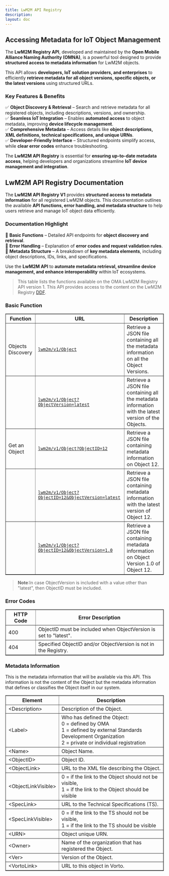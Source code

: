 ```yaml
---
title: LwM2M API Registry
description:
layout: doc
---
```


## Accessing Metadata for IoT Object Management  

The **LwM2M Registry API**, developed and maintained by the **Open Mobile Alliance Naming Authority (OMNA)**, is a powerful tool designed to provide **structured access to metadata information** for LwM2M objects.  

This API allows **developers, IoT solution providers, and enterprises** to efficiently **retrieve metadata for all object versions, specific objects, or the latest versions** using structured URLs.  

### Key Features & Benefits  
✅ **Object Discovery & Retrieval** – Search and retrieve metadata for all registered objects, including descriptions, versions, and ownership.  
✅ **Seamless IoT Integration** – Enables **automated access** to object metadata, improving **device lifecycle management**.  
✅ **Comprehensive Metadata** – Access details like **object descriptions, XML definitions, technical specifications, and unique URNs**.  
✅ **Developer-Friendly Interface** – Structured endpoints simplify access, while **clear error codes** enhance troubleshooting.  

The **LwM2M API Registry** is essential for **ensuring up-to-date metadata access**, helping developers and organizations streamline **IoT device management and integration**.  


## LwM2M API Registry Documentation  

The **LwM2M API Registry V1** provides **structured access to metadata information** for all registered LwM2M objects. This documentation outlines the available **API functions, error handling, and metadata structure** to help users retrieve and manage IoT object data efficiently.  

### Documentation Highlight  
📌 **Basic Functions** – Detailed API endpoints for **object discovery and retrieval**.  
📌 **Error Handling** – Explanation of **error codes and request validation rules**.  
📌 **Metadata Structure** – A breakdown of **key metadata elements**, including object descriptions, IDs, links, and specifications.  

Use the **LwM2M API** to **automate metadata retrieval, streamline device management, and enhance interoperability** within IoT ecosystems.  

> This table lists the functions available on the OMA LwM2M Registry API version 1. This API provides access to the content on the LwM2M Registry <a href="https://raw.githubusercontent.com/OpenMobileAlliance/lwm2m-registry/refs/heads/prod/DDF.xml" target="_blank">DDF</a>.


### Basic Function

<table border="1" cellpadding="5" cellspacing="0">
    <thead>
        <tr>
            <th>Function</th>
            <th>URL</th>
            <th>Description</th>
        </tr>
    </thead>
    <tbody>
        <tr>
            <td>Objects Discovery</td>
            <td><a href="http://www.openmobilealliance.org/api/lwm2m/v1/Object" target="_blank"><code>lwm2m/v1/Object</code></a></td>
            <td>Retrieve a JSON file containing all the metadata information on all the Object Versions.</td>
        </tr>
        <tr>
            <td></td>
            <td><a href="http://www.openmobilealliance.org/api/lwm2m/v1/Object?ObjectVersion=latest" target="_blank"><code>lwm2m/v1/Object?ObjectVersion=latest</code></a></td>
            <td>Retrieve a JSON file containing all the metadata information with the latest version of the Objects.</td>
        </tr>
        <tr>
            <td>Get an Object</td>
            <td><a href="http://www.openmobilealliance.org/api/lwm2m/v1/Object?ObjectID=12" target="_blank"><code>lwm2m/v1/Object?ObjectID=12</code></a></td>
            <td>Retrieve a JSON file containing metadata information on Object 12.</td>
        </tr>
        <tr>
            <td></td>
            <td><a href="http://www.openmobilealliance.org/api/lwm2m/v1/Object?ObjectID=12&ObjectVersion=latest" target="_blank"><code>lwm2m/v1/Object?ObjectID=12&amp;ObjectVersion=latest</code></a></td>
            <td>Retrieve a JSON file containing metadata information with the latest version of Object 12.</td>
        </tr>
        <tr>
            <td></td>
            <td><a href="http://www.openmobilealliance.org/api/lwm2m/v1/Object?ObjectID=12&ObjectVersion=1.0" target="_blank"><code>lwm2m/v1/Object?ObjectID=12&amp;ObjectVersion=1.0</code></a></td>
            <td>Retrieve a JSON file containing metadata information on Object Version 1.0 of Object 12.</td>
        </tr>
    </tbody>
</table>

> __Note__:In case ObjectVersion is included with a value other than "latest", then ObjectID must be included.</p>

### Error Codes
<table border="1" cellpadding="5" cellspacing="0">
    <thead>
        <tr>
            <th>HTTP Code</th>
            <th>Error Description</th>
        </tr>
    </thead>
    <tbody>
        <tr>
            <td>400</td>
            <td>ObjectID must be included when ObjectVersion is set to "latest".</td>
        </tr>
        <tr>
            <td>404</td>
            <td>Specified ObjectID and/or ObjectVersion is not in the Registry.</td>
        </tr>
    </tbody>
</table>

### Metadata Information
This is the metadata information that will be available via this API. This information is not the content of the Object but the metadata information that defines or classifies the Object itself in our system.

<table border="1" cellpadding="5" cellspacing="0">
    <thead>
        <tr>
            <th>Element</th>
            <th>Description</th>
        </tr>
    </thead>
    <tbody>
        <tr>
            <td>&lt;Description&gt;</td>
            <td>Description of the Object.</td>
        </tr>
        <tr>
            <td>&lt;Label&gt;</td>
            <td>Who has defined the Object:<br>
                0 = defined by OMA<br>
                1 = defined by external Standards Development Organization<br>
                2 = private or individual registration
            </td>
        </tr>
        <tr>
            <td>&lt;Name&gt;</td>
            <td>Object Name.</td>
        </tr>
        <tr>
            <td>&lt;ObjectID&gt;</td>
            <td>Object ID.</td>
        </tr>
        <tr>
            <td>&lt;ObjectLink&gt;</td>
            <td>URL to the XML file describing the Object.</td>
        </tr>
        <tr>
            <td>&lt;ObjectLinkVisible&gt;</td>
            <td>0 = if the link to the Object should not be visible,<br>
                1 = if the link to the Object should be visible
            </td>
        </tr>
        <tr>
            <td>&lt;SpecLink&gt;</td>
            <td>URL to the Technical Specifications (TS).</td>
        </tr>
        <tr>
            <td>&lt;SpecLinkVisible&gt;</td>
            <td>0 = if the link to the TS should not be visible,<br>
                1 = if the link to the TS should be visible
            </td>
        </tr>
        <tr>
            <td>&lt;URN&gt;</td>
            <td>Object unique URN.</td>
        </tr>
        <tr>
            <td>&lt;Owner&gt;</td>
            <td>Name of the organization that has registered the Object.</td>
        </tr>
        <tr>
            <td>&lt;Ver&gt;</td>
            <td>Version of the Object.</td>
        </tr>
        <tr>
            <td>&lt;VortoLink&gt;</td>
            <td>URL to this object in Vorto.</td>
        </tr>
    </tbody>
</table>

